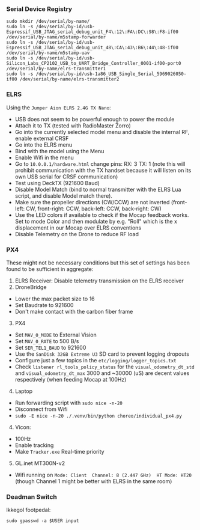 ### Serial Device Registry
```
sudo mkdir /dev/serial/by-name/
sudo ln -s /dev/serial/by-id/usb-Espressif_USB_JTAG_serial_debug_unit_F4\:12\:FA\:DC\:98\:F8-if00 /dev/serial/by-name/m5stamp-forwarder
sudo ln -s /dev/serial/by-id/usb-Espressif_USB_JTAG_serial_debug_unit_48\:CA\:43\:B6\:44\:48-if00 /dev/serial/by-name/m5stamp-uav
sudo ln -s /dev/serial/by-id/usb-Silicon_Labs_CP2102_USB_to_UART_Bridge_Controller_0001-if00-port0 /dev/serial/by-name/elrs-transmitter1
sudo ln -s /dev/serial/by-id/usb-1a86_USB_Single_Serial_5969026050-if00 /dev/serial/by-name/elrs-transmitter2
```


### ELRS

Using the `Jumper Aion ELRS 2.4G TX Nano`:

- USB does not seem to be powerful enough to power the module
- Attach it to TX (tested with RadioMaster Zorro)
- Go into the currently selected model menu and disable the internal RF, enable external CRSF
- Go into the ELRS menu
- Bind with the model using the Menu
- Enable Wifi in the menu
- Go to `10.0.0.1/hardware.html` change pins: RX: 3  TX: 1 (note this will prohibit communication with the TX handset because it will listen on its own USB serial for CRSF communication)
- Test using DeckTX (921600 Baud)
- Disable Model Match (bind to normal transmitter with the ELRS Lua script, and disable Model match there).
- Make sure the propeller directions (CW/CCW) are not inverted (front-left: CW, front-right: CCW, back-left: CCW, back-right: CW)
- Use the LED colors if available to check if the Mocap feedback works. Set to mode Color and then modulate by e.g. "Roll" which is the x displacement in our Mocap over ELRS conventions
- Disable Telemetry on the Drone to reduce RF load



### PX4
These might not be necessary conditions but this set of settings has been found to be sufficient in aggregate:

1. ELRS Receiver: Disable telemetry transmission on the ELRS receiver
2. DroneBridge
  - Lower the max packet size to 16
  - Set Baudrate to 921600
  - Don't make contact with the carbon fiber frame
3. PX4
  - Set `MAV_0_MODE` to External Vision
  - Set `MAV_0_RATE` to 500 B/s
  - Set `SER_TEL1_BAUD` to 921600
  - Use the `SanDisk 32GB Extreme U3` SD card to prevent logging dropouts
  - Configure just a few topics in the `etc/logging/logger_topics.txt`
  - Check `listener rl_tools_policy_status` for the `visual_odometry_dt_std` and `visual_odometry_dt_max` 3000 and ~30000 (uS) are decent values respectively (when feeding Mocap at 100Hz)
4. Laptop
  - Run forwarding script with `sudo nice -n-20`
  - Disconnect from Wifi
  - `sudo -E nice -n-20 ./.venv/bin/python choreo/individual_px4.py`
4. Vicon: 
  - 100Hz
  - Enable tracking
  - Make `Tracker.exe` Real-time priority
5. GL.inet MT300N-v2
  - Wifi running on `Mode: Client  Channel: 8 (2.447 GHz)  HT Mode: HT20` (though Channel 1 might be better with ELRS in the same room)


  ### Deadman Switch
  Ikkegol footpedal:

  ```
  sudo gpasswd -a $USER input
  ```
